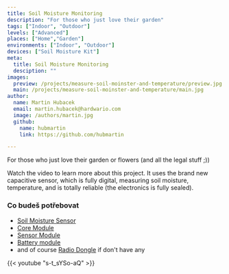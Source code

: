 ```yaml
---
title: Soil Moisture Monitoring
description: "For those who just love their garden"
tags: ["Indoor", "Outdoor"]
levels: ["Advanced"]
places: ["Home","Garden"]
environments: ["Indoor", "Outdoor"]
devices: ["Soil Moisture Kit"]
meta:
  title: Soil Moisture Monitoring
  desciption: ""
images:
  preview: /projects/measure-soil-moinster-and-temperature/preview.jpg
  main: /projects/measure-soil-moinster-and-temperature/main.jpg
author:
  name: Martin Hubacek
  email: martin.hubacek@hardwario.com
  image: /authors/martin.jpg
  github:
    name: hubmartin
    link: https://github.com/hubmartin

---
```


For those who just love their garden or flowers (and all the legal stuff ;))

Watch the video to learn more about this project.  It uses the brand new capacitive sensor, which is fully digital, measuring soil moisture, temperature, and is totally reliable (the electronics is fully sealed).

### Co budeš potřebovat

* [Soil Moisture Sensor](https://shop.bigclown.com/soil-moisture-sensor/)
* [Core Module](https://shop.bigclown.com/core-module/)
* [Sensor Module](https://shop.bigclown.com/sensor-module/)
* [Battery module](https://shop.bigclown.com/battery-module/)
* and of course [Radio Dongle](https://shop.bigclown.com/radio-dongle/) if don't have any

{{< youtube "s-t_sYSo-aQ" >}}
